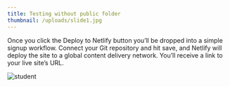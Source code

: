 ```yaml
---
title: Testing without public folder
thumbnail: /uploads/slide1.jpg
---
```

Once you click the Deploy to Netlify button you’ll be dropped into a simple signup workflow. Connect your Git repository and hit save, and Netlify will deploy the site to a global content delivery network. You’ll receive a link to your live site’s URL.

![student](/uploads/istockphoto-1165525390-612x612.jpg "student porhi ase")